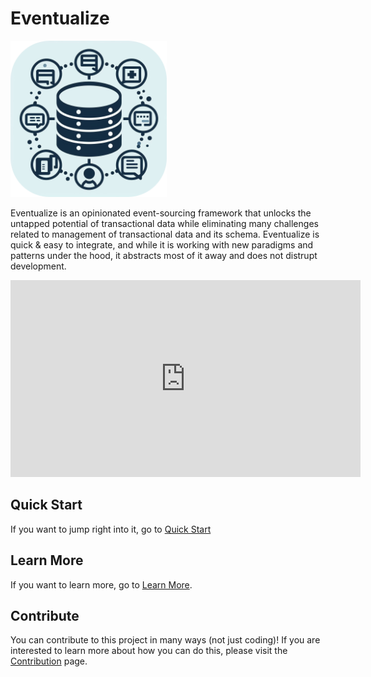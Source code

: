 # Eventualize

<img src="images/eventualize-icon.png" width="250"/>

Eventualize is an opinionated event-sourcing framework that unlocks the untapped potential of transactional data while eliminating many challenges related to management of transactional data and its schema.
Eventualize is quick & easy to integrate, and while it is working with new paradigms and patterns under the hood, it abstracts most of it away and does not distrupt development.

<iframe width="560" height="315" src="https://www.youtube.com/embed/M14uCnrtsmM?si=nndaJ6CiszdNkygE" title="YouTube video player" frameborder="0" allow="accelerometer; autoplay; clipboard-write; encrypted-media; gyroscope; picture-in-picture; web-share" allowfullscreen></iframe>

## Quick Start
If you want to jump right into it, go to [Quick Start](quick-start)

## Learn More
If you want to learn more, go to [Learn More](learn-more).

## Contribute
You can contribute to this project in many ways (not just coding)!
If you are interested to learn more about how you can do this, please visit the [Contribution](contribution) page.